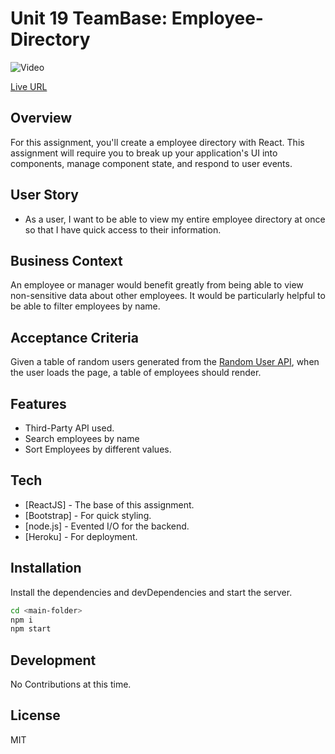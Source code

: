 # Unit 19 TeamBase: Employee-Directory

![Video](https://media.giphy.com/media/p8rJrJ4S7Igkyd5535/giphy.gif)

[Live URL](https://teambase-directory.herokuapp.com/)

## Overview

For this assignment, you'll create a employee directory with React. This assignment will require you to break up your application's UI into components, manage component state, and respond to user events.

## User Story

- As a user, I want to be able to view my entire employee directory at once so that I have quick access to their information.

## Business Context

An employee or manager would benefit greatly from being able to view non-sensitive data about other employees. It would be particularly helpful to be able to filter employees by name.

## Acceptance Criteria

Given a table of random users generated from the [Random User API](https://randomuser.me/), when the user loads the page, a table of employees should render.

## Features

- Third-Party API used.
- Search employees by name
- Sort Employees by different values.

## Tech

- [ReactJS] - The base of this assignment.
- [Bootstrap] - For quick styling.
- [node.js] - Evented I/O for the backend.
- [Heroku] - For deployment.

## Installation

Install the dependencies and devDependencies and start the server.

```sh
cd <main-folder>
npm i
npm start
```

## Development

No Contributions at this time.

## License

MIT
